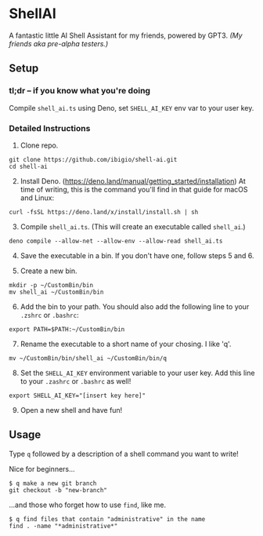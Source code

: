 # ShellAI
A fantastic little AI Shell Assistant for my friends, powered by GPT3. *(My friends aka pre-alpha testers.)*

## Setup

### tl;dr – if you know what you're doing
Compile `shell_ai.ts` using Deno, set `SHELL_AI_KEY` env var to your user key.

### Detailed Instructions

1. Clone repo.
```
git clone https://github.com/ibigio/shell-ai.git
cd shell-ai
```

2. Install Deno. (https://deno.land/manual/getting_started/installation) At time of writing, this is the command you'll find in that guide for macOS and Linux:
```
curl -fsSL https://deno.land/x/install/install.sh | sh
```

3. Compile `shell_ai.ts`. (This will create an executable called `shell_ai`.)
```
deno compile --allow-net --allow-env --allow-read shell_ai.ts
```


4. Save the executable in a bin. If you don't have one, follow steps 5 and 6.

5. Create a new bin.
```
mkdir -p ~/CustomBin/bin
mv shell_ai ~/CustomBin/bin
```

6. Add the bin to your path. You should also add the following line to your `.zshrc` or `.bashrc`:
```
export PATH=$PATH:~/CustomBin/bin
```

7. Rename the executable to a short name of your chosing. I like 'q'.
```
mv ~/CustomBin/bin/shell_ai ~/CustomBin/bin/q
```

8. Set the `SHELL_AI_KEY` environment variable to your user key. Add this line to your `.zashrc` or `.bashrc` as well!
```
export SHELL_AI_KEY="[insert key here]"
```

9. Open a new shell and have fun!

## Usage

Type `q` followed by a description of a shell command you want to write!

Nice for beginners...
```
$ q make a new git branch
git checkout -b "new-branch"
```

...and those who forget how to use `find`, like me.
```
$ q find files that contain "administrative" in the name
find . -name "*administrative*"
```